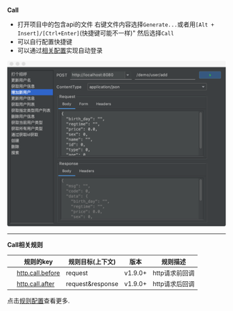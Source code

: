 **Call**

- 打开项目中的包含api的文件
    右键文件内容选择`Generate...`或者用`[Alt + Insert]/[Ctrl+Enter]`(快捷键可能不一样)"
    然后选择`Call`
- 可以自行配置快捷键
- 可以通过[相关配置](/setting/rules/http_call_before.html)实现自动登录

![debug](../asset/idea-call.png)

---

**Call相关规则**

| &nbsp;&nbsp;&nbsp;&nbsp;规则的key | 规则目标(上下文) | 版本 | 规则描述 |
| ------------ | ------------ | ------------ |------------ |
| &nbsp;&nbsp;&nbsp;&nbsp;[http.call.before](/setting/rules/http_call_before.html)  | request | v1.9.0+ | http请求前回调 |
| &nbsp;&nbsp;&nbsp;&nbsp;[http.call.after](/setting/rules/http_call_after.html)  | request&response | v1.9.0+ | http请求后回调 |

点击[规则配置](/setting/config-rule.html)查看更多.
